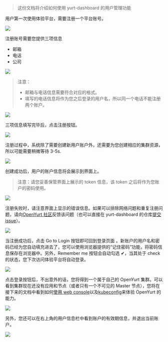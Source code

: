 > 这份文档将介绍如何使用 yurt-dashboard 的用户管理功能

用户第一次使用体验平台，需要注册一个平台账号。

![](../imgs/register_entrance.png)

注册账号需要您提供三项信息

- 邮箱
- 电话
- 公司

![](../imgs/register_blank.png)

> 注意：
>
> - 邮箱与电话信息需要符合对应的格式。
> - 填写的电话信息将作为您之后登录的用户名，所以同一个电话不能注册两个账户。

![](../imgs/register_input_err.png)

三项信息填写完毕后，点击注册按钮。

![](../imgs/register_click.png)

注册过程中，系统除了需要创建新用户账户外，还需要为您创建相应的集群资源，所以可能需要稍微等待 3-5s.

![](../imgs/register_loading.png)

创建成功后，用户的账户信息将会展示到界面上。

> 注意：请您妥善保管界面上展示的 token 信息，该 token 之后将作为您账户的密码使用。

![](../imgs/register_success.png)

注册失败时，请注意界面上显示的错误信息。如果可以排除网络问题和重复注册问题，请向[OpenYurt 社区](https://github.com/openyurtio/openyurt#contact)反馈该问题（也可以直接在 yurt-dashboard 的仓库[提交 issue](https://github.com/openyurtio/yurt-dashboard/issues)）。

![](../imgs/register_error.png)

当注册成功后，点击 Go to Login 按钮即可回到登录页面
。新账户的用户名和密码已经为您自动填充进去了，您可以使用浏览器提供的“记住密码”功能，将密码信息保存在浏览器中。另外，Remember me 按钮会自动勾选 ✔，当其处于 check 的状态，您下次访问体验平台将自动登录。

![](../imgs/register_login.png)

点击登录按钮后，不出意外的话，您将得到一个属于自己的 OpenYurt 集群。可以看到集群现在还没有应用和节点（或者只有一个不可见的 Master 节点），您将在接下来的文档中看到如何[使用 web console](./web_console.md)以及[kubeconfig](./kubeconfig.md)来体验 OpenYurt 的能力。

![](../imgs/login_success.png)

另外，您还可以在右上角的用户信息栏中看到账户的有效期信息，并退出当前账户。

![](../imgs/logout.png)
